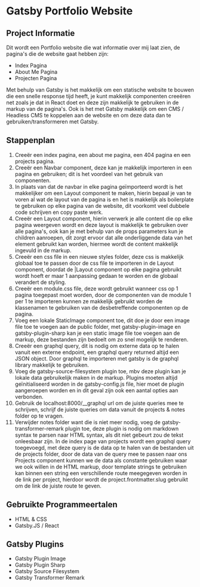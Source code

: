 # Gatsby Portfolio Website

## Project Informatie

Dit wordt een Portfolio website die wat informatie over mij laat zien, de pagina's die de website gaat hebben zijn:

- Index Pagina
- About Me Pagina
- Projecten Pagina

Met behulp van Gatsby is het makkelijk om een statische website te bouwen die een snelle response tijd heeft, je kunt makkelijk componenten creeëren net zoals je dat in React doet en deze zijn makkelijk te gebruiken in de markup van de pagina's. Ook is het met Gatsby makkelijk om een CMS / Headless CMS te koppelen aan de website en om deze data dan te gebruiken/transformeren met Gatsby.

## Stappenplan

1. Creeër een index pagina, een about me pagina, een 404 pagina en een projects pagina.
2. Creeër een Navbar component, deze kan je makkelijk importeren in een pagina en gebruiken; dit is het voordeel van het gebruik van componenten.
3. In plaats van dat de navbar in elke pagina geïmporteerd wordt is het makkelijker om een Layout component te maken, hierin bepaal je van te voren al wat de layout van de pagina is en het is makkelijk als boilerplate te gebruiken op elke pagina van de website, dit voorkomt veel dubbele code schrijven en copy paste werk.
4. Creeër een Layout component, hierin verwerk je alle content die op elke pagina weergeven wordt en deze layout is makkelijk te gebruiken over alle pagina's, ook kan je met behulp van de props parameters kun je children aanroepen, dit zorgt ervoor dat alle onderliggende data van het element gebruikt kan worden, hiermee wordt de content makkelijk ingevuld in de markup.
5. Creeër een css file in een nieuwe styles folder, deze css is makkelijk globaal toe te passen door de css file te importeren in de Layout component, doordat de |Layout component op elke pagina gebruikt wordt hoeft er maar 1 aanpassing gedaan te worden en de globaal verandert de styling.
6. Creeër een module.css file, deze wordt gebruikt wanneer css op 1 pagina toegepast moet worden, door de componenten van de module 1 per 1 te importeren kunnen ze makkelijk gebruikt worden de klassenamen te gebruiken van de desbetreffende componenten op de pagina.
7. Voeg een lokale StaticImage component toe, dit doe je door een image file toe te voegen aan de public folder, met gatsby-plugin-image en gatsby-plugin-sharp kan je een static image file toe voegen aan de markup, deze bestanden zijn bedoelt om zo snel mogelijk te renderen.
8. Creeër een graphql query, dit is nodig om externe data op te halen vanuit een externe endpoint, een graphql query returned altijd een JSON object. Door graphql te importeren met gatsby is de graphql library makkelijk te gebruiken.
9. Voeg de gatsby-source-filesystem plugin toe, mbv deze plugin kan je lokale data gebruikelijk maken in de markup. Plugins moeten altijd geïnitialiseerd worden in de gatsby-config.js file, hier moet de plugin aangeroepen worden en in dit geval zijn ook een aantal opties aan verbonden.
10. Gebruik de localhost:8000/__graphql url om de juiste queries mee te schrijven, schrijf de juiste queries om data vanuit de projects & notes folder op te vragen.
11. Verwijder notes folder want die is niet meer nodig, voeg de gatsby-transformer-remark plugin toe, deze plugin is nodig om markdown syntax te parsen naar HTML syntax, als dit niet gebeurt zou de tekst onleesbaar zijn. In de index page van projects wordt een graphql query toegevoegd, met deze query is de data op te halen van de bestanden uit de projects folder, door de data van de query mee te passen naar ons Projects component kunnen we de data als constante gebruiken waar we ook willen in de HTML markup, door template strings te gebruiken kan binnen een string een verschillende route meegegeven worden in de link per project, hierdoor wordt de project.frontmatter.slug gebruikt om de link de juiste route te geven.

## Gebruikte Programmeertalen

- HTML & CSS
- Gatsby.JS / React

## Gatsby Plugins

- Gatsby Plugin Image
- Gatsby Plugin Sharp
- Gatsby Source Filesystem
- Gatsby Transformer Remark